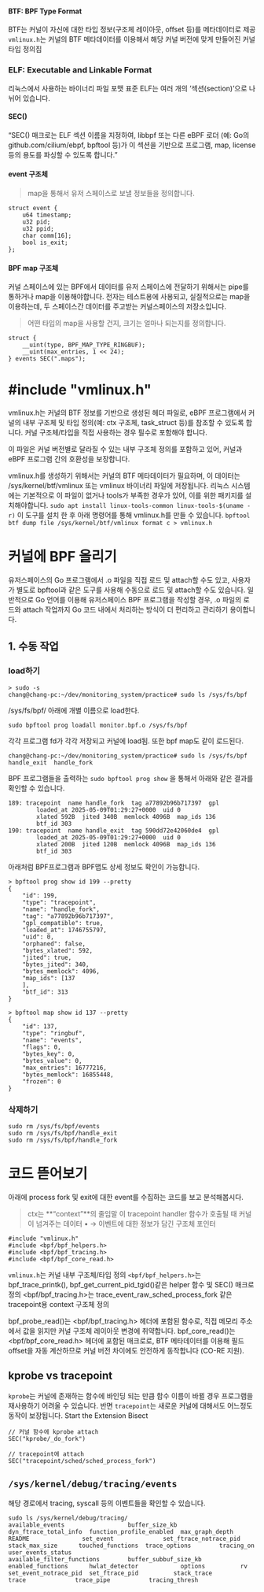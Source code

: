 #### BTF: BPF Type Format
BTF는 커널이 자신에 대한 타입 정보(구조체 레이아웃, offset 등)를 메타데이터로 제공
`vmlinux.h`는 커널의 BTF 메타데이터를 이용해서 해당 커널 버전에 맞게 만들어진 커널 타입 정의집

### ELF: Executable and Linkable Format
리눅스에서 사용하는 바이너리 파일 포맷 표준
ELF는 여러 개의 ’섹션(section)’으로 나뉘어 있습니다.

#### SEC()
“SEC() 매크로는 ELF 섹션 이름을 지정하여, libbpf 또는 다른 eBPF 로더 (예: Go의 github.com/cilium/ebpf, bpftool 등)가 이 섹션을 기반으로 프로그램, map, license 등의 용도를 파싱할 수 있도록 합니다.”


#### event 구조체
> map을 통해서 유저 스페이스로 보낼 정보들을 정의합니다.
```
struct event {
    u64 timestamp;
    u32 pid;
    u32 ppid;
    char comm[16];
    bool is_exit;
};
```

#### BPF map 구조체
커널 스페이스에 있는 BPF에서 데이터를 유저 스페이스에 전달하기 위해서는 
pipe를 통하거나 map을 이용해야합니다.
전자는 테스트용에 사용되고, 실질적으로는 map을 이용하는데, 두 스페이스간 데이터를 주고받는 커널스페이스의 저장소입니다.

> 어떤 타입의 map을 사용할 건지, 크기는 얼마나 되는지를 정의합니다.
```
struct {
    __uint(type, BPF_MAP_TYPE_RINGBUF);
    __uint(max_entries, 1 << 24);
} events SEC(".maps");
```

# #include "vmlinux.h"
vmlinux.h는 커널의 BTF 정보를 기반으로 생성된 헤더 파일로, eBPF 프로그램에서 커널의 내부 구조체 및 타입 정의(예: ctx 구조체, task_struct 등)를 참조할 수 있도록 합니다. 커널 구조체/타입을 직접 사용하는 경우 필수로 포함해야 합니다.

이 파일은 커널 버전별로 달라질 수 있는 내부 구조체 정의를 포함하고 있어, 커널과 eBPF 프로그램 간의 호환성을 보장합니다.

vmlinux.h를 생성하기 위해서는 커널의 BTF 메타데이터가 필요하며, 이 데이터는 /sys/kernel/btf/vmlinux 또는 vmlinux 바이너리 파일에 저장됩니다.
리눅스 시스템에는 기본적으로 이 파일이 없거나 tools가 부족한 경우가 있어, 이를 위한 패키지를 설치해야합니다.
`sudo apt install linux-tools-common linux-tools-$(uname -r)`
이 도구를 설치 한 후 아래 명령어를 통해 vmlinux.h를 만들 수 있습니다.
`bpftool btf dump file /sys/kernel/btf/vmlinux format c > vmlinux.h`


# 커널에 BPF 올리기
유저스페이스의 Go 프로그램에서 .o 파일을 직접 로드 및 attach할 수도 있고, 사용자가 별도로 bpftool과 같은 도구를 사용해 수동으로 로드 및 attach할 수도 있습니다.
일반적으로 Go 언어를 이용해 유저스페이스 BPF 프로그램을 작성할 경우, .o 파일의 로드와 attach 작업까지 Go 코드 내에서 처리하는 방식이 더 편리하고 관리하기 용이합니다.

## 1. 수동 작업
### load하기
```
> sudo -s
chang@chang-pc:~/dev/monitoring_system/practice# sudo ls /sys/fs/bpf
```

/sys/fs/bpf/ 아래에 개별 이름으로 load한다.
```
sudo bpftool prog loadall monitor.bpf.o /sys/fs/bpf
```

각각 프로그램 fd가 각각 저장되고 커널에 load됨. 또한 bpf map도 같이 로드된다.
```
chang@chang-pc:~/dev/monitoring_system/practice# sudo ls /sys/fs/bpf
handle_exit  handle_fork
```

BPF 프로그램들을 출력하는 `sudo bpftool prog show` 을 통해서 아래와 같은 결과를 확인할 수 있습니다.
```
189: tracepoint  name handle_fork  tag a77892b96b717397  gpl
        loaded_at 2025-05-09T01:29:27+0000  uid 0
        xlated 592B  jited 340B  memlock 4096B  map_ids 136
        btf_id 303
190: tracepoint  name handle_exit  tag 590dd72e42060de4  gpl
        loaded_at 2025-05-09T01:29:27+0000  uid 0
        xlated 200B  jited 120B  memlock 4096B  map_ids 136
        btf_id 303
```


아래처럼 BPF프로그램과 BPF맵도 상세 정보도 확인이 가능합니다.
```
> bpftool prog show id 199 --pretty
{
    "id": 199,
    "type": "tracepoint",
    "name": "handle_fork",
    "tag": "a77892b96b717397",
    "gpl_compatible": true,
    "loaded_at": 1746755797,
    "uid": 0,
    "orphaned": false,
    "bytes_xlated": 592,
    "jited": true,
    "bytes_jited": 340,
    "bytes_memlock": 4096,
    "map_ids": [137
    ],
    "btf_id": 313
}
```

```
> bpftool map show id 137 --pretty
{
    "id": 137,
    "type": "ringbuf",
    "name": "events",
    "flags": 0,
    "bytes_key": 0,
    "bytes_value": 0,
    "max_entries": 16777216,
    "bytes_memlock": 16855448,
    "frozen": 0
}
```

### 삭제하기
```
sudo rm /sys/fs/bpf/events
sudo rm /sys/fs/bpf/handle_exit
sudo rm /sys/fs/bpf/handle_fork
```

# 코드 뜯어보기
아래에 process fork 및 exit에 대한 event를 수집하는 코드를 보고 분석해봅시다.

> ctx는 **“context”**의 줄임말
	이 tracepoint handler 함수가 호출될 때 커널이 넘겨주는 데이터
	•	→ 이벤트에 대한 정보가 담긴 구조체 포인터

```
#include "vmlinux.h"
#include <bpf/bpf_helpers.h>
#include <bpf/bpf_tracing.h>
#include <bpf/bpf_core_read.h>
```
`vmlinux.h`는 커널 내부 구조체/타입 정의
`<bpf/bpf_helpers.h>`는 bpf_trace_printk(), bpf_get_current_pid_tgid()같은 helper 함수 및 SEC() 매크로 정의
<bpf/bpf_tracing.h>는 trace_event_raw_sched_process_fork 같은 tracepoint용 context 구조체 정의

bpf_probe_read()는 <bpf/bpf_tracing.h> 헤더에 포함된 함수로, 직접 메모리 주소에서 값을 읽지만 커널 구조체 레이아웃 변경에 취약합니다.
bpf_core_read()는 <bpf/bpf_core_read.h> 헤더에 포함된 매크로로, BTF 메타데이터를 이용해 필드 offset을 자동 계산하므로 커널 버전 차이에도 안전하게 동작합니다 (CO-RE 지원).


## kprobe vs tracepoint
`kprobe`는 커널에 존재하는 함수에 바인딩 되는 만큼 함수 이름이 바뀔 경우 프로그램을 재사용하기 어려울 수 있습니다. 반면  `tracepoint`는 새로운 커널에 대해서도 어느정도 동작이 보장됩니다.
Start the Extension Bisect
```
// 커널 함수에 kprobe attach
SEC("kprobe/_do_fork")

// tracepoint에 attach
SEC("tracepoint/sched/sched_process_fork")
```

## `/sys/kernel/debug/tracing/events`
해당 경로에서 tracing, syscall 등의 이벤트들을 확인할 수 있습니다.

```
sudo ls /sys/kernel/debug/tracing/
available_events                  buffer_size_kb         dyn_ftrace_total_info  function_profile_enabled  max_graph_depth  README               set_event              set_ftrace_notrace_pid  stack_max_size      touched_functions  trace_options        tracing_on        user_events_status
available_filter_functions        buffer_subbuf_size_kb  enabled_functions      hwlat_detector            options          rv                   set_event_notrace_pid  set_ftrace_pid          stack_trace         trace              trace_pipe           tracing_thresh
```